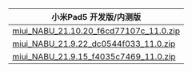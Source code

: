 | 小米Pad5  开发版/内测版    |
| ---- |
| [miui_NABU_21.10.20_f6cd77107c_11.0.zip](https://hugeota.d.miui.com/21.10.20/miui_NABU_21.10.20_f6cd77107c_11.0.zip)    |
| [miui_NABU_21.9.22_dc0544f033_11.0.zip](https://hugeota.d.miui.com/21.9.22/miui_NABU_21.9.22_dc0544f033_11.0.zip)    |
| [miui_NABU_21.9.15_f4035c7469_11.0.zip](https://hugeota.d.miui.com/21.9.15/miui_NABU_21.9.15_f4035c7469_11.0.zip)    |

